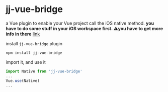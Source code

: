 # jj-vue-bridge
a Vue plugin to enable your Vue project call the iOS native method. **you have to do some stuff in your iOS workspace first. ⚠️you have to get more info in there** [link](https://github.com/JasonLeee2014/VJSBridge-iOS)

install `jj-vue-bridge` plugin

`npm install jj-vue-bridge`

import it, and use it

```js
import Native from 'jj-vue-bridge'
...
Vue.use(Native)
...
```